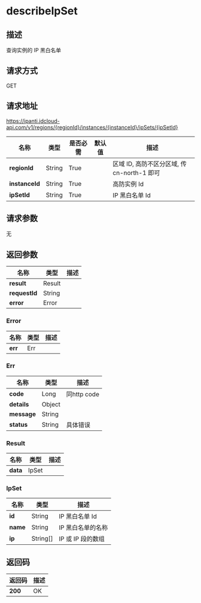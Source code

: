 # describeIpSet


## 描述
查询实例的 IP 黑白名单

## 请求方式
GET

## 请求地址
https://ipanti.jdcloud-api.com/v1/regions/{regionId}/instances/{instanceId}/ipSets/{ipSetId}

|名称|类型|是否必需|默认值|描述|
|---|---|---|---|---|
|**regionId**|String|True| |区域 ID, 高防不区分区域, 传 cn-north-1 即可|
|**instanceId**|String|True| |高防实例 Id|
|**ipSetId**|String|True| |IP 黑白名单 Id|

## 请求参数
无


## 返回参数
|名称|类型|描述|
|---|---|---|
|**result**|Result| |
|**requestId**|String| |
|**error**|Error| |

### Error
|名称|类型|描述|
|---|---|---|
|**err**|Err| |
### Err
|名称|类型|描述|
|---|---|---|
|**code**|Long|同http code|
|**details**|Object| |
|**message**|String| |
|**status**|String|具体错误|
### Result
|名称|类型|描述|
|---|---|---|
|**data**|IpSet| |
### IpSet
|名称|类型|描述|
|---|---|---|
|**id**|String|IP 黑白名单 Id|
|**name**|String|IP 黑白名单的名称|
|**ip**|String[]|IP 或 IP 段的数组|

## 返回码
|返回码|描述|
|---|---|
|**200**|OK|

